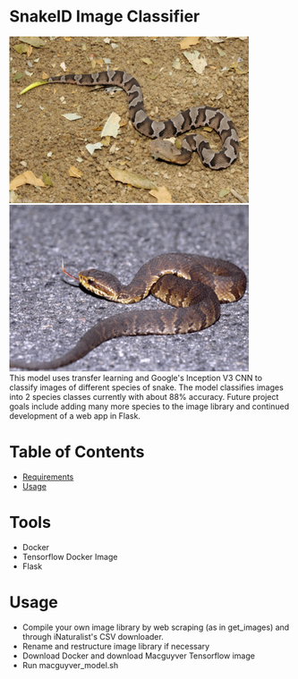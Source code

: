 # SnakeID Image Classifier
<div>
  <img src="snake_images/1.jpeg" width="428" height="298"/>
  <img src="snake_images/2.jpeg" width="428" height="298"/>
</div>
This model uses transfer learning and Google's Inception V3 CNN to classify images of different species of snake. The model classifies images into 2 species classes currently with about 88% accuracy. Future project goals include adding many more species to the image library and continued development of a web app in Flask.

# Table of Contents
* [Requirements](#requirements)
* [Usage](#usage)

# <a name="requirements"></a>Tools
* Docker
* Tensorflow Docker Image
* Flask

# <a name="usage"></a>Usage
* Compile your own image library by web scraping (as in get_images) and through iNaturalist's CSV downloader.
* Rename and restructure image library if necessary
* Download Docker and download Macguyver Tensorflow image
* Run macguyver_model.sh

